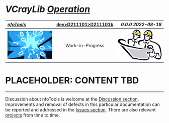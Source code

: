 <!-- index.md 0.0.0                 UTF-8                          2022-08-16
     ----1----|----2----|----3----|----4----|----5----|----6----|----7----|--*

                                VCRAYLIB OPERATION
     -->

# ***VCrayLib** [Operation](.)*

| ***[nfoTools](../../../)*** | [dev](../../)[>D211101](../)[>D211101b](.) | ***0.0.0 2022-08-18*** |
| :--                |       :-:          | --: |
| ![nfotools](../../../images/nfoWorks-2014-06-02-1702-LogoSmall.png) | Work-in-Progress | ![Hard Hat Area](../../../images/hardhat-logo.gif) |

# PLACEHOLDER: CONTENT TBD



----

Discussion about nfoTools is welcome at the
[Discussion section](https://github.com/orcmid/nfoTools/discussions).
Improvements and removal of defects in this particular documentation can be
reported and addressed in the
[Issues section](https://github.com/orcmid/nfoTools/issues).  There are also
relevant [projects](https://github.com/orcmid/nfoTools/projects?type=classic)
from time to time.

<!-- ----1----|----2----|----3----|----4----|----5----|----6----|----7----|--*

     0.0.0 2022-08-18T18:05Z Create Initial Placeholder

                       *** end D161101b/index.md ***
     -->
